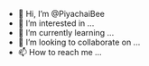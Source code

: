 - 👋 Hi, I’m @PiyachaiBee
- 👀 I’m interested in ...
- 🌱 I’m currently learning ...
- 💞️ I’m looking to collaborate on ...
- 📫 How to reach me ...

<!---
PiyachaiBee/PiyachaiBee is a ✨ special ✨ repository because its `README.md` (this file) appears on your GitHub profile.
You can click the Preview link to take a look at your changes.
--->
